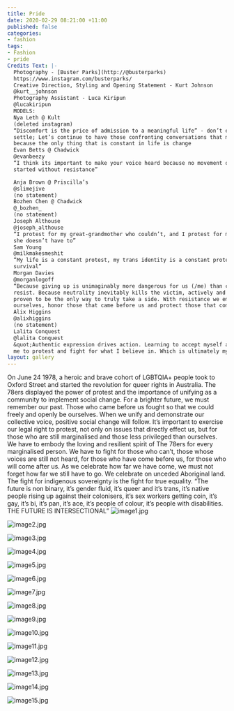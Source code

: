 ```yaml
---
title: Pride
date: 2020-02-29 08:21:00 +11:00
published: false
categories:
- fashion
tags:
- Fashion
- pride
Credits Text: |-
  Photography - [Buster Parks](http://@busterparks)
  https://www.instagram.com/busterparks/
  Creative Direction, Styling and Opening Statement - Kurt Johnson
  @kurt__johnson
  Photography Assistant - Luca Kiripun
  @lucakiripun
  MODELS:
  Nya Leth @ Kult
  (deleted instagram)
  “Discomfort is the price of admission to a meaningful life” - don’t ever get comfortable, and
  settle; Let’s continue to have those confronting conversations that make people uncomfortable;
  because the only thing that is constant in life is change
  Evan Betts @ Chadwick
  @evanbeezy
  “I think its important to make your voice heard because no movement or change in history
  started without resistance”

  Anja Brown @ Priscilla’s
  @slimejive
  (no statement)
  Bozhen Chen @ Chadwick
  @_bozhen_
  (no statement)
  Joseph Althouse
  @joseph_althouse
  “I protest for my great-grandmother who couldn’t, and I protest for my great-granddaughter that
  she doesn’t have to”
  Sam Young
  @milkmakesmeshit
  “My life is a constant protest, my trans identity is a constant protest. Resistance is key for
  survival”
  Morgan Davies
  @morganlogoff
  “Because giving up is unimaginably more dangerous for us (/me) than continuing to fight and
  resist. Because neutrality inevitably kills the victim, actively and aggressively taking a stand has
  proven to be the only way to truly take a side. With resistance we empower and defend
  ourselves, honor those that came before us and protect those that come after us”
  Alix Higgins
  @alixhiggins
  (no statement)
  Lalita Conquest
  @lalita Conquest
  &quot;Authentic expression drives action. Learning to accept myself and my queerness has allowed
  me to protest and fight for what I believe in. Which is ultimately myself&quot;
layout: gallery
---
```


On June 24 1978, a heroic and brave cohort of LGBTQIA+ people took to Oxford Street and
started the revolution for queer rights in Australia. The 78ers displayed the power of protest and
the importance of unifying as a community to implement social change.
For a brighter future, we must remember our past. Those who came before us fought so that we
could freely and openly be ourselves.
When we unify and demonstrate our collective voice, positive social change will follow.
It’s important to exercise our legal right to protest, not only on issues that directly effect us, but
for those who are still marginalised and those less privileged than ourselves.
We have to embody the loving and resilient spirit of The 78ers for every marginalised person.
We have to fight for those who can’t, those whose voices are still not heard, for those who have
come before us, for those who will come after us.
As we celebrate how far we have come, we must not forget how far we still have to go.
We celebrate on unceded Aboriginal land. The fight for indigenous sovereignty is the fight for
true equality.
“The future is non binary, it’s gender fluid, it’s queer and it’s trans, it’s native people rising up
against their colonisers, it’s sex workers getting coin, it’s gay, it’s bi, it’s pan, it’s ace, it’s people
of colour, it’s people with disabilities. THE FUTURE IS INTERSECTIONAL”
![image1.jpg](/uploads/image1.jpg)

![image2.jpg](/uploads/image2.jpg)

![image3.jpg](/uploads/image3.jpg)

![image4.jpg](/uploads/image4.jpg)

![image5.jpg](/uploads/image5.jpg)

![image6.jpg](/uploads/image6.jpg)

![image7.jpg](/uploads/image7.jpg)

![image8.jpg](/uploads/image8.jpg)

![image9.jpg](/uploads/image9.jpg)

![image10.jpg](/uploads/image10.jpg)

![image11.jpg](/uploads/image11.jpg)

![image12.jpg](/uploads/image12.jpg)

![image13.jpg](/uploads/image13.jpg)

![image14.jpg](/uploads/image14.jpg)

![image15.jpg](/uploads/image15.jpg)


